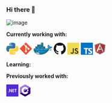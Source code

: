 ### Hi there 👋

![image](https://github.com/douglas-vf/douglas-vf/assets/68282237/b00433e9-85e8-479c-ac95-c2b95b787e32)


**Currently working with:**

<a href="https://www.python.org/" title="Python"><img src="img/icons/python.png" /></a>
<a href="https://git-scm.com/" title="Git"><img src="img/icons/git.png" /></a>
<a href="https://www.docker.com/" title="Docker"><img src="img/icons/docker.png" /></a>
<a href="https://github.com/" title="GitHub"><img src="img/icons/github.png" /></a>
<a href="https://en.wikipedia.org/wiki/JavaScript" title="JavaScript"><img src="img/icons/javascript.png" /></a>
<a href="https://www.typescriptlang.org/" title="TypeScript"><img src="img/icons/typescript.png" /></a>
<a href="https://angular.io/" title="Angular"><img src="img/icons/angular.png" /></a>

**Learning:**


**Previously worked with:**

<a href="https://dotnet.microsoft.com/" title="dotNet"><img src="img/icons/dotnet.png" /></a>
<a href="http://csharp.net/" title="C#"><img src="img/icons/csharp.png" /></a>



<!--
**douglas-vf/douglas-vf** is a ✨ _special_ ✨ repository because its `README.md` (this file) appears on your GitHub profile.

Here are some ideas to get you started:

- 🔭 I’m currently working on ...
- 🌱 I’m currently learning ...
- 👯 I’m looking to collaborate on ...
- 🤔 I’m looking for help with ...
- 💬 Ask me about ...
- 📫 How to reach me: ...
- 😄 Pronouns: ...
- ⚡ Fun fact: ...
-->
